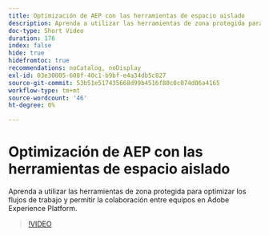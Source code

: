 ```yaml
---
title: Optimización de AEP con las herramientas de espacio aislado
description: Aprenda a utilizar las herramientas de zona protegida para optimizar los flujos de trabajo y permitir la colaboración entre equipos en Adobe Experience Platform.
doc-type: Short Video
duration: 176
index: false
hide: true
hidefromtoc: true
recommendations: noCatalog, noDisplay
exl-id: 03e30005-608f-40c1-b9bf-e4a34db5c827
source-git-commit: 53b51e517435668d99b4516f80c0c074d06a4165
workflow-type: tm+mt
source-wordcount: '46'
ht-degree: 0%

---
```


# Optimización de AEP con las herramientas de espacio aislado

Aprenda a utilizar las herramientas de zona protegida para optimizar los flujos de trabajo y permitir la colaboración entre equipos en Adobe Experience Platform.

<!-- 62_S601_3442532_175_optimizing-aep-with-sandbox-tooling -->
>[!VIDEO](https://video.tv.adobe.com/v/3458320/?learn=on&enablevpops=true)

